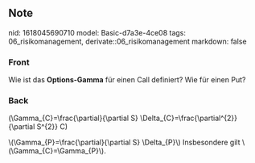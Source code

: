 ## Note
nid: 1618045690710
model: Basic-d7a3e-4ce08
tags: 06_risikomanagement, derivate::06_risikomanagement
markdown: false

### Front
Wie ist das <b>Options-Gamma</b> für einen Call definiert? Wie für
einen Put?

### Back
\(\Gamma_{C}=\frac{\partial}{\partial S}
\Delta_{C}=\frac{\partial^{2}}{\partial S^{2}} C\)
<div>
  \(\Gamma_{P}=\frac{\partial}{\partial S} \Delta_{P}\)
  Insbesondere gilt \(\Gamma_{C}=\Gamma_{P}\).
</div>
